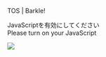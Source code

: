 TOS | Barkle!

JavaScriptを有効にしてください  
Please turn on your JavaScript

![](/static-assets/splash.png?1721498241442)
